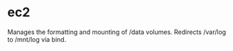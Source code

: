 ec2
========

Manages the formatting and mounting of /data volumes. Redirects /var/log to /mnt/log via bind.
